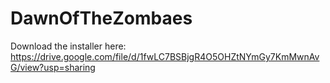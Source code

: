 # DawnOfTheZombaes

Download the installer here: https://drive.google.com/file/d/1fwLC7BSBjgR4O5OHZtNYmGy7KmMwnAvG/view?usp=sharing
